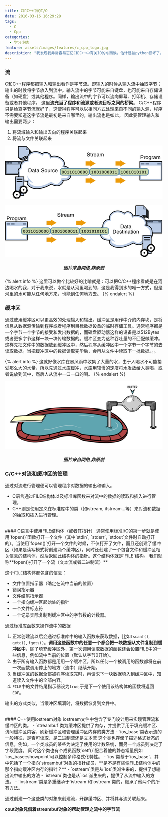 ```yaml
---
title: C和C++中的I/O
date: 2016-03-16 16:29:28
tags:
  - C
  - Cpp
categories:
  - 学习小结
feature: assets/images/features/c_cpp_logo.jpg
description: "我发现我非常容易忘记C和C++中有关IO的东西诶，估计是被python惯坏了，决定趁热把C和C++中IO相关的东西总结下，如果以后忘了还可以回来看看。"
---
```


### 流
C和C++程序都把输入和输出看作是字节流。即输入的时候从输入流中抽取字节；输出的时候将字节放入到流中。输入流中的字节可能来自键盘，也可能来自存储设备（如硬盘）或其他程序。同样，输出流中的字节可以流向屏幕、打印机、存储设备或者其他程序。
这里**流充当了程序和流源或者流目标之间的桥梁**。
C/C++程序只是检查字节流就好了，这使得程序可以以相同方式处理来自不同的输入源，程序不需要知道这字节流是最初是来自哪里的，输出流也是如此。
因此要管理输入和输出需要两步：
1. 将流域输入和输出去向的程序关联起来
2. 将流与文件关联起来
<!-- more -->

![](assets/images/blog_img/2016-03-16-C-Cpp中的IO/io-ins.gif)

![](assets/images/blog_img/2016-03-16-C-Cpp中的IO/io-outs.gif)

<h5 align="center">图片来自网络,非原创</h5>

{% alert info %}
这里可以做个比较好的比喻就是：可以把C/C++程序看成是在河边喝水的我，对于我来说，水就是从河里喝到的，这是我得到水的唯一方式，但是河里的水可能从任何地方来，也能到任何地方去。
{% endalert %}

### 缓冲区

通过使用缓冲区可以更高效的处理输入和输出。缓冲区是用作中介的内存块，是将信息从数据源传输到程序或者程序到目标数据设备的临时存储工具。通常程序都是一个字节一个字节的接受和发出数据的，而磁盘驱动器这样的设备是以512Bytes或者更多字节这样一块一块传输数据的。缓冲区变为这种吞吐量的不匹配做缓冲。这样先把文件中的数据放到缓冲区中，然后程序从缓冲区中一个字节一个字节的去读取数据。当把缓冲区中的数据读取完毕后，会再从文件中读取下一批数据。。。

{% alert info %}
这就好像水库在暴风雨中收集了大量的水，由于人喝水不可能接受那么大的水量，所以先通过水库缓冲，水库用较慢的速度将水发放给人类喝，或者说放到流中，然后人从流中一口一口的喝。
{% endalert %}

![](assets/images/blog_img/2016-03-16-C-Cpp中的IO/BufferedStream.png)

<h5 align="center">图片来自网络,非原创</h5>

### C/C++对流和缓冲区的管理
通过对流进行管理便可以管理程序对数据的输出和输入。
- C语言通过FILE结构体以及标准库函数来对流中的数据的读取和插入进行管理，
- C++则是使用定义在标准库中的类（如istream, ifstream...等）来对流和数据的抽取和插入进行管理。

<br>
#### C语言中使用FILE结构体（或者其指针）
通常使用标准I/O的第一步就是使用`fopen()`函数打开一个文件（其中`stdin`, `stderr`, `stdout`文件时自动打开的）。当使用`fopen()`打开一个文件的时候，不仅打开了文件，而且还创建了缓冲区（如果是读写模式将创建两个缓冲区），同时还创建了一个包含文件和缓冲区相关信息的结构体，然后返回此结构体的指针。这个结构体就是`FILE`结构。
我们就称**fopen()打开了一个流（文本流或者二进制流）**

这个`FILE`结构体都包含的信息：
- 文件位置指示器（确定在流中当前的位置）
- 错误指示器
- 文件结尾指示器
- 一个指向缓冲区起始处的指针
- 一个文件标志符
- 一个记录实际复制到缓冲区中的字节数的计数器。

通过标准库函数来操作流中的数据
1. 正常创建流以后会通过标准库中的输入函数来获取数据，比如`fscanf()`, `getc()`, `fgets()`。**调用这些函数中的任意一个都会把一块数据从文件复制到缓冲区中**，除了填充缓冲区外，第一次调用读取数据的函数还会设置FILE中的一些信息，例如流中当前的位置（默认从字节0开始）。
2. 由于所有输入函数都是用用一个缓冲区，所以任何一个被调用的函数都将在前一次函数调用停止的地方（流中）继续开始。
3. 当缓冲区的数据全部被程序读取完时，再请求下一块数据填入到缓冲区中，知道读入文件中的全部内容。
4. `FILE`中的文件结尾指示器设为`true`,于是下一个使用该结构体的函数将返回`EOF`。

输出的方式类似，当缓冲区填满时，将数据恢复到文件中。

<br>
#### C++使用iostream对象
iostream文件中包含了专门设计用来实现管理流和缓冲区的类。
- `streambuf`类为缓冲区提供了内存，并提供了用于填充缓冲区、访问缓冲区内容、刷新缓冲区和管理缓冲区内存的类方法
- `ios_base`类表示流的一般特征，是否可读取、是二进制流还是文本流
    这个类也存储了描述格式状态的信息，例如，一个类成员的某些为决定了使用的计数系统，而另一个成员则决定了字段宽度。
    同时这个类也有个成员函数`setf()`配合着他的静态常量例如`ios_base::showpoint`可以控制多种格式化特性。
- `ios`类基于`ios_base`，其中包括了一个指向`streambuf`对象的指针成员，**是不是有些像FILE结构体中的那个指向缓冲区内存的指针？**
- `ostream`类是从`ios`类派生来的，提供了想输出流中输出的方法
- `istream`类也是从`ios`派生来的，提供了从流中输入的方法。
- `iostream`类是多重继承于`istream`和`ostream`类的，继承了他两个的所有方法。

通过创建一个这些类的对象来创建流，开辟缓冲区、并将其与流关联起来。

**cout对象凭借着streambuf对象的帮助管理之流中的字节流**
